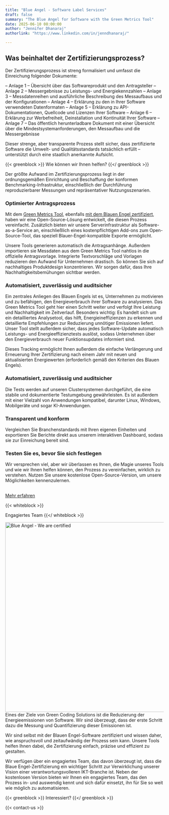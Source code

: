 ```yaml
---
title: "Blue Angel - Software Label Services"
draft: false
summary: "The Blue Angel for Software with the Green Metrics Tool"
date: 2025-06-10 08:00:00
author: "Jennifer Dhanaraj"
authorlink: "https://www.linkedin.com/in/jenndhanaraj/"

---
```


## Was beinhaltet der Zertifizierungsprozess?

Der Zertifizierungsprozess ist streng formalisiert und umfasst die Einreichung folgender Dokumente:

– Anlage 1 – Übersicht über das Softwareprodukt und den Antragsteller
– Anlage 2 – Messergebnisse zu Leistungs- und Energiekennzahlen
– Anlage 3 – Messdatenreihen und ausführliche Beschreibung des Messaufbaus und der Konfigurationen
– Anlage 4 – Erklärung zu den in Ihrer Software verwendeten Datenformaten
– Anlage 5 – Erklärung zu API-Dokumentationen, Quellcode und Lizenzen Ihrer Software
– Anlage 6 – Erklärung zur Werbefreiheit, Deinstallation und Kontinuität Ihrer Software
– Anlage 7 – Das öffentlich herunterladbare Dokument mit einer Übersicht über die Mindestsystemanforderungen, den Messaufbau und die Messergebnisse

Dieser strenge, aber transparente Prozess stellt sicher, dass zertifizierte Software die Umwelt- und Qualitätsstandards tatsächlich erfüllt – unterstützt durch eine staatlich anerkannte Aufsicht.

{{< greenblock >}}
Wie können wir Ihnen helfen?
{{</ greenblock >}}

Der größte Aufwand im Zertifizierungsprozess liegt in der ordnungsgemäßen Einrichtung und Beschaffung der konformen Benchmarking-Infrastruktur, einschließlich der Durchführung reproduzierbarer Messungen und repräsentativer Nutzungsszenarien.

### Optimierter Antragsprozess

Mit dem [Green Metrics Tool](/products/green-metrics-tool), ebenfalls [mit dem Blauen Engel zertifiziert](https://www.blauer-engel.de/de/produkte/green-metrics-tool), haben wir eine Open-Source-Lösung entwickelt, die diesen Prozess vereinfacht. Zusätzlich bieten wir unsere Serverinfrastruktur als Software-as-a-Service an, einschließlich eines kostenpflichtigen Add-ons zum Open-Source-Tool, das speziell Blauer-Engel-kompatible Exporte ermöglicht.

Unsere Tools generieren automatisch die Antragsanhänge. Außerdem importieren sie Messdaten aus dem Green Metrics Tool nahtlos in die offizielle Antragsvorlage. Integrierte Textvorschläge und Vorlagen reduzieren den Aufwand für Unternehmen drastisch. So können Sie sich auf nachhaltiges Produktdesign konzentrieren. Wir sorgen dafür, dass Ihre Nachhaltigkeitsbemühungen sichtbar werden.

### Automatisiert, zuverlässig und auditsicher

Ein zentrales Anliegen des Blauen Engels ist es, Unternehmen zu motivieren und zu befähigen, den Energieverbrauch ihrer Software zu analysieren. Das Green Metrics Tool geht hier einen Schritt weiter und verfolgt Ihre Leistung und Nachhaltigkeit im Zeitverlauf. Besonders wichtig: Es handelt sich um ein detailliertes Analysetool, das hilft, Energieineffizienzen zu erkennen und detaillierte Empfehlungen zur Reduzierung unnötiger Emissionen liefert. Unser Tool stellt außerdem sicher, dass jedes Software-Update automatisch Leistungs- und Energieeffizienztests auslöst, sodass Unternehmen über den Energieverbrauch neuer Funktionsupdates informiert sind.

Dieses Tracking ermöglicht Ihnen außerdem die einfache Verlängerung und Erneuerung Ihrer Zertifizierung nach einem Jahr mit neuen und aktualisierten Energiewerten (erforderlich gemäß den Kriterien des Blauen Engels).

### Automatisiert, zuverlässig und auditsicher
Die Tests werden auf unseren Clustersystemen durchgeführt, die eine stabile und dokumentierte Testumgebung gewährleisten. Es ist außerdem mit einer Vielzahl von Anwendungen kompatibel, darunter Linux, Windows, Mobilgeräte und sogar KI-Anwendungen.

### Transparent und konform
Vergleichen Sie Branchenstandards mit Ihren eigenen Einheiten und exportieren Sie Berichte direkt aus unserem interaktiven Dashboard, sodass sie zur Einreichung bereit sind.

### Testen Sie es, bevor Sie sich festlegen
Wir versprechen viel, aber wir überlassen es Ihnen, die Magie unseres Tools und wie wir Ihnen helfen können, den Prozess zu vereinfachen, wirklich zu verstehen. Nutzen Sie unsere kostenlose Open-Source-Version, um unsere Möglichkeiten kennenzulernen.

<br>
<div class="btn-one">
    <a href="/products/green-metrics-tool"><span>Mehr erfahren</span></a>
</div>

{{< whiteblock >}}

Engagiertes Team
{{</ whiteblock >}}

<img class="ui center " src="/img/blog/blue_angel_certification.webp" alt="Blue Angel - We are certified" loading="lazy" style="
    width: 601px;
    float: right;
    margin-left: 30px;
">

Eines der Ziele von Green Coding Solutions ist die Reduzierung der Energieemissionen von Software. Wir sind überzeugt, dass der erste Schritt dazu die Messung und Quantifizierung dieser Emissionen ist.

Wir sind selbst mit der Blauen Engel-Software zertifiziert und wissen daher, wie anspruchsvoll und zeitaufwändig der Prozess sein kann. Unsere Tools helfen Ihnen dabei, die Zertifizierung einfach, präzise und effizient zu gestalten.

Wir verfügen über ein engagiertes Team, das davon überzeugt ist, dass die Blaue Engel-Zertifizierung ein wichtiger Schritt zur Verwirklichung unserer Vision einer verantwortungsvolleren IKT-Branche ist. Neben der kostenlosen Version bieten wir Ihnen ein engagiertes Team, das den Prozess in- und auswendig kennt und sich dafür einsetzt, ihn für Sie so weit wie möglich zu automatisieren.

{{< greenblock >}}
Interessiert?
{{</ greenblock >}}

{{< contact-us >}}

